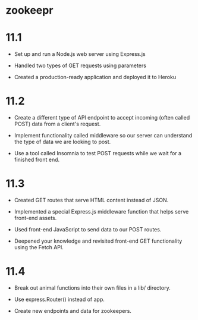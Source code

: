 # zookeepr

# 11.1

- Set up and run a Node.js web server using Express.js

- Handled two types of GET requests using parameters

- Created a production-ready application and deployed it to Heroku

# 11.2

- Create a different type of API endpoint to accept incoming (often called POST) data from a client's request.

- Implement functionality called middleware so our server can understand the type of data we are looking to post.

- Use a tool called Insomnia to test POST requests while we wait for a finished front end.

# 11.3

- Created GET routes that serve HTML content instead of JSON.

- Implemented a special Express.js middleware function that helps serve front-end assets.

- Used front-end JavaScript to send data to our POST routes.

- Deepened your knowledge and revisited front-end GET functionality using the Fetch API.

# 11.4

- Break out animal functions into their own files in a lib/ directory.

- Use express.Router() instead of app.

- Create new endpoints and data for zookeepers.
